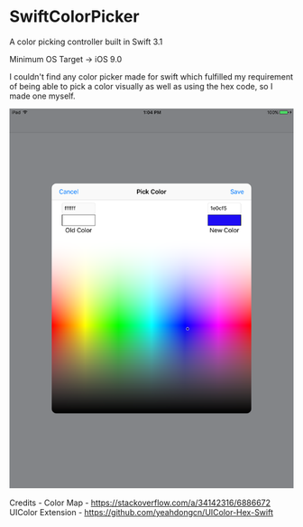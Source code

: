 # SwiftColorPicker
A color picking controller built in Swift 3.1

Minimum OS Target -> iOS 9.0

I couldn't find any color picker made for swift which fulfilled my requirement of being able to pick a color visually as well as using the hex code, so I made one myself.

<img src="https://github.com/rishabhkohli/SwiftColorPicker/blob/master/SwiftColorPicker.png?raw=true">

Credits - 
Color Map - https://stackoverflow.com/a/34142316/6886672
UIColor Extension - https://github.com/yeahdongcn/UIColor-Hex-Swift
